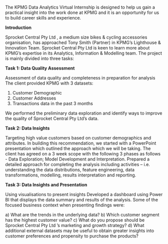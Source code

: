 
The KPMG Data Analytics Virtual Internship is designed to help us gain a practical insight into the work done at KPMG and it is an opportunity for us to build career skills and experience.

**Introduction**

Sprocket Central Pty Ltd , a medium size bikes & cycling accessories organisation, has approached Tony Smith (Partner) in KPMG’s Lighthouse & Innovation Team. Sprocket Central Pty Ltd is keen to learn more about KPMG’s expertise in its Analytics, Information & Modelling team. The project is mainly divided into three tasks:

**Task 1: Data Quality Assessment**

Assessment of data quality and completeness in preparation for analysis
The client provided KPMG with 3 datasets:

1. Customer Demographic
2. Customer Addresses
3. Transactions data in the past 3 months
   
We performed the preliminary data exploration and identify ways to improve the quality of Sprocket Central Pty Ltd’s data.

**Task 2: Data Insights**

Targeting high value customers based on customer demographics and attributes.
In building this recommendation, we started with a PowerPoint presentation which outlined the approach which we will be taking.
The client has agreed on a 3 week scope with the following 3 phases as follows - Data Exploration; Model Development and Interpretation.
Prepared a detailed approach for completing the analysis including activities – i.e. understanding the data distributions, feature engineering, data transformations, modelling, results interpretation and reporting.

**Task 3: Data Insights and Presentation**

Using visualisations to present insights
Developed a dashboard using Power BI that displays the data summary and results of the analysis. Some of the focused business context when presenting findings were:

a) What are the trends in the underlying data?
b) Which customer segment has the highest customer value?
c) What do you propose should be Sprocket Central Pty Ltd ’s marketing and growth strategy?
d) What additional external datasets may be useful to obtain greater insights into customer preferences and propensity to purchase the products?
